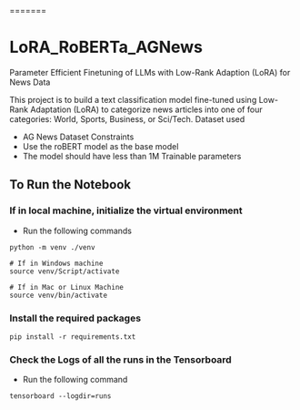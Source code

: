 =======
# LoRA_RoBERTa_AGNews
Parameter Efficient Finetuning of LLMs with Low-Rank Adaption (LoRA) for News Data

This project is to build a text classification model fine-tuned using Low-Rank Adaptation (LoRA) to categorize news articles into one of four categories: World, Sports, Business, or Sci/Tech.
Dataset used
  - AG News Dataset
Constraints
  - Use the roBERT model as the base model
  - The model should have less than 1M Trainable parameters


## To Run the Notebook
### If in local machine, initialize the virtual environment
- Run the following commands
```
python -m venv ./venv

# If in Windows machine
source venv/Script/activate

# If in Mac or Linux Machine
source venv/bin/activate
```

### Install the required packages
```
pip install -r requirements.txt
```

### Check the Logs of all the runs in the Tensorboard
- Run the following command
```
tensorboard --logdir=runs
```
